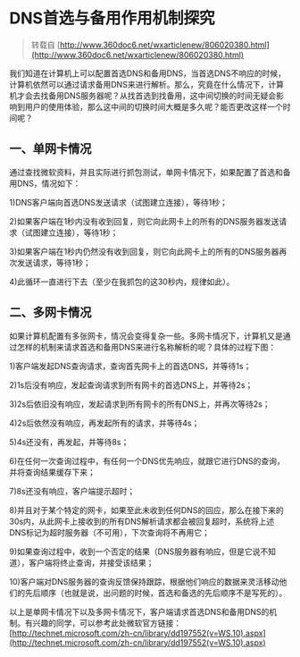 # DNS首选与备用作用机制探究

> 转载自 [http://www.360doc6.net/wxarticlenew/806020380.html](http://www.360doc6.net/wxarticlenew/806020380.html)

 我们知道在计算机上可以配置首选DNS和备用DNS，当首选DNS不响应的时候，计算机依然可以通过请求备用DNS来进行解析。那么，究竟在什么情况下，计算机才会去找备用DNS服务器呢？从找首选到找备用，这中间切换的时间无疑会影响到用户的使用体验，那么这中间的切换时间大概是多久呢？能否更改这样一个时间呢？

## 一、单网卡情况

通过查找微软资料，并且实际进行抓包测试，单网卡情况下，如果配置了首选和备用DNS，情况如下：

1)DNS客户端向首选DNS发送请求（试图建立连接），等待1秒；

2)如果客户端在1秒内没有收到回复，则它向此网卡上的所有的DNS服务器发送请求（试图建立连接），等待1秒；

3)如果客户端在1秒内仍然没有收到回复，则它向此网卡上的所有的DNS服务器再次发送请求，等待1秒；

4)此循环一直进行下去（至少在我抓包的这30秒内，规律如此）。

## 二、多网卡情况

如果计算机配置有多张网卡，情况会变得复杂一些。多网卡情况下，计算机又是通过怎样的机制来请求首选和备用DNS来进行名称解析的呢？具体的过程下图：

1)客户端发起DNS查询请求，查询首先网卡上的首选DNS，并等待1s；

2)1s后没有响应，发起查询请求到所有网卡的首选DNS上，并等待2s；

3)2s后依旧没有响应，发起请求到所有网卡的所有DNS上，并再次等待2s；

4)2s后依然没有响应，再发起所有的请求，并等待4s；

5)4s还没有，再发起，并等待8s；

6)在任何一次查询过程中，有任何一个DNS优先响应，就跟它进行DNS的查询，并将查询结果缓存下来；

7)8s还没有响应，客户端提示超时；

8)并且对于某个特定的网卡，如果至此未收到任何DNS的回应，那么在接下来的30s内，从此网卡上接收到的所有DNS解析请求都会被回复超时，系统将上述DNS标记为超时服务器（不可用），下次查询将不再用它；

9)如果查询过程中，收到一个否定的结果（DNS服务器有响应，但是它说不知道），客户端将终止查询，并接受该结果；

10)客户端对DNS服务器的查询反馈保持跟踪，根据他们响应的数据来灵活移动他们的先后顺序（也就是说，出问题的时候，首选和备选的先后顺序不是写死的）。

以上是单网卡情况下以及多网卡情况下，客户端请求首选DNS和备用DNS的机制。有兴趣的同学，可以参考此处微软官方链接：[http://technet.microsoft.com/zh-cn/library/dd197552(v=WS.10).aspx](http://technet.microsoft.com/zh-cn/library/dd197552(v=WS.10).aspx)
